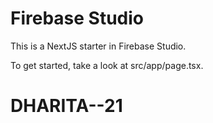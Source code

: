 # Firebase Studio

This is a NextJS starter in Firebase Studio.

To get started, take a look at src/app/page.tsx.
# DHARITA--21
